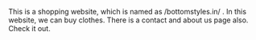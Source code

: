 This is a shopping website, which is named as /bottomstyles.in/ .
In this website, we can buy clothes.
There is a contact and about us page also. Check it out.
